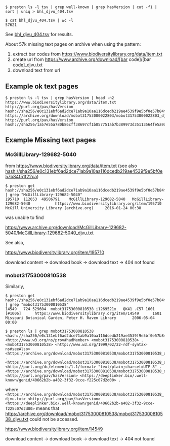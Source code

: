 # 

```shell
$ preston ls -l tsv | grep well-known | grep hasVersion | cut -f1 | sort | uniq > bhl_djvu_404.tsv

$ cat bhl_djvu_404.tsv | wc -l 
57621
```

See [bhl_djvu_404.tsv](./bhl_djvu_404.tsv) for results.

About 57k missing text pages on archive when using the pattern:

1. extract bar codes from https://www.biodiversitylibrary.org/data/item.txt
2. create url from https://www.archive.org/download/[bar code]/[bar code]_djvu.txt
3. download text from url

## Example ok text pages

```shell
$ preston ls -l tsv | grep hasVersion | head -n2 
https://www.biodiversitylibrary.org/data/item.txt	http://purl.org/pav/hasVersion	hash://sha256/e0c131ebf6ad2dce71ab9a10aa116dcedb219ae4539f9e5bf0e57b84f51f22ca
https://archive.org/download/mobot31753000022803/mobot31753000022803_djvu.txt	http://purl.org/pav/hasVersion	hash://sha256/1a57e55a780b86cff38697cf1b857751ab7b389973d35113564fe5a9a58d6a99
```

## Example Missing text pages 

### McGillLibrary-129682-5040
from 
https://www.biodiversitylibrary.org/data/item.txt (see also  [hash://sha256/e0c131ebf6ad2dce71ab9a10aa116dcedb219ae4539f9e5bf0e57b84f51f22ca](https://deeplinker.bio/e0c131ebf6ad2dce71ab9a10aa116dcedb219ae4539f9e5bf0e57b84f51f22ca))

```shell
$ preston get hash://sha256/e0c131ebf6ad2dce71ab9a10aa116dcedb219ae4539f9e5bf0e57b84f51f22ca | grep "McGillLibrary-129682-5040"
195710	112053	49506791	McGillLibrary-129682-5040	McGillLibrary-129682-5040			https://www.biodiversitylibrary.org/item/195710 McGill University Library (archive.org)		2016-01-24 00:38
```

was unable to find 

https://www.archive.org/download/McGillLibrary-129682-5040/McGillLibrary-129682-5040_djvu.txt

See also,

https://www.biodiversitylibrary.org/item/195710 

download content -> download book -> download text -> 404 not found

### mobot31753000810538

Similarly,

```
$ preston get hash://sha256/e0c131ebf6ad2dce71ab9a10aa116dcedb219ae4539f9e5bf0e57b84f51f22ca | grep "mobot31753000810538"
14549	724	529604	mobot31753000810538	i1269521x	QK41 .C57 1601 [#1006]		https://www.biodiversitylibrary.org/item/14549 		1601	Missouri Botanical Garden, Peter H. Raven Library		2006-05-04 00:00

$ preston ls | grep mobot31753000810538
<hash://sha256/e0c131ebf6ad2dce71ab9a10aa116dcedb219ae4539f9e5bf0e57b84f51f22ca> <http://www.w3.org/ns/prov#hadMember> <mobot31753000810538> .
<mobot31753000810538> <http://www.w3.org/1999/02/22-rdf-syntax-ns#seeAlso> <https://archive.org/download/mobot31753000810538/mobot31753000810538_djvu.txt> .
<https://archive.org/download/mobot31753000810538/mobot31753000810538_djvu.txt> <http://purl.org/dc/elements/1.1/format> "text/plain;charset=UTF-8" .
<https://archive.org/download/mobot31753000810538/mobot31753000810538_djvu.txt> <http://purl.org/pav/hasVersion> <https://deeplinker.bio/.well-known/genid/40662b2b-a402-3f32-9cce-f225c07d2d00> .
```

where ```<https://archive.org/download/mobot31753000810538/mobot31753000810538_djvu.txt> <http://purl.org/pav/hasVersion> <https://deeplinker.bio/.well-known/genid/40662b2b-a402-3f32-9cce-f225c07d2d00>``` means that https://archive.org/download/mobot31753000810538/mobot31753000810538_djvu.txt could not be accessed.  

https://www.biodiversitylibrary.org/item/14549

download content -> download book -> download text -> 404 not found

